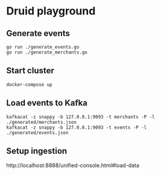 # Druid playground

## Generate events
```
go run ./generate_events.go
go run ./generate_merchants.go
```

## Start cluster
```
docker-compose up
```

## Load events to Kafka
```
kafkacat -z snappy -b 127.0.0.1:9093 -t merchants -P -l ./generated/merchants.json
kafkacat -z snappy -b 127.0.0.1:9093 -t events -P -l ./generated/events.json
```

## Setup ingestion

http://localhost:8888/unified-console.html#load-data
